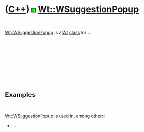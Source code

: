 



 

 

 

 

 

([C++](Cpp.htm)) ![Wt](PicWt.png) [Wt::WSuggestionPopup](CppWSuggestionPopup.htm)
=================================================================================

 

[Wt::WSuggestionPopup](CppWSuggestionPopup.htm) is a [Wt](CppWt.htm)
[class](CppClass.htm) for ...

 

 

 

 

 

Examples
--------

 

[Wt::WSuggestionPopup](CppWSuggestionPopup.htm) is used in, among
others:

-   ...

 

 

 

 

 





 



